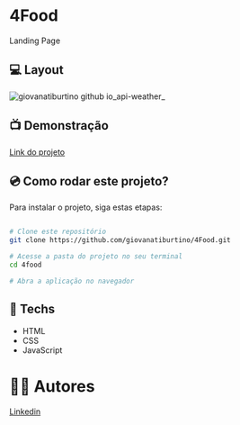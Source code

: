 # 4Food

Landing Page

## 💻 Layout
![giovanatiburtino github io_api-weather_](https://user-images.githubusercontent.com/111311581/221433874-4927cfb8-7322-49ef-946a-bfbb18f48869.png)

## 📺 Demonstração
[Link do projeto](https://giovanatiburtino.github.io/4Food/)

## 💿 Como rodar este projeto?
Para instalar o projeto, siga estas etapas:
```bash

# Clone este repositório
git clone https://github.com/giovanatiburtino/4Food.git

# Acesse a pasta do projeto no seu terminal
cd 4food

# Abra a aplicação no navegador

```

## 🚀 Techs

- HTML
- CSS
- JavaScript

# 👩‍💻 Autores
[Linkedin](linkedin.com/in/giovana-ferreira-tiburtino-475486216/)
